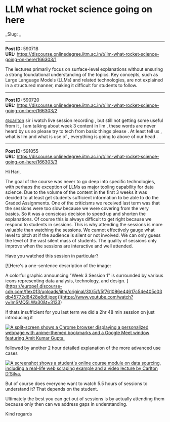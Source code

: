 # LLM what rocket science going on here
_Slug: _

---
**Post ID:** 590718  
**URL:** https://discourse.onlinedegree.iitm.ac.in/t/llm-what-rocket-science-going-on-here/166303/1  

The lectures primarily focus on surface-level explanations without ensuring a strong foundational understanding of the topics. Key concepts, such as Large Language Models (LLMs) and related technologies, are not explained in a structured manner, making it difficult for students to follow.

---
**Post ID:** 590720  
**URL:** https://discourse.onlinedegree.iitm.ac.in/t/llm-what-rocket-science-going-on-here/166303/2  

[@carlton](/u/carlton) sir i watch live session recording , but still not getting some useful from it , I am talking about week 3 content in llm , these words are never heard by us so please try to tech from basic things please . At least tell us , what is llm and what is use of , everything is going to above of our head .

---
**Post ID:** 591055  
**URL:** https://discourse.onlinedegree.iitm.ac.in/t/llm-what-rocket-science-going-on-here/166303/3  

Hi Hari,


The goal of the course was never to go deep into specific technologies, with perhaps the exception of LLMs as major tooling capability for data science. Due to the volume of the content in the first 3 weeks it was decided to at least get students sufficient information to be able to do the Graded Assignments. One of the criticisms we received last term was that the sessions were too slow because we were covering from the very basics. So it was a conscious decision to speed up and shorten the explanations. Of course this is always difficult to get right because we respond to students in sessions. This is why attending the sessions is more valuable than watching the sessions. We cannot effectively gauge what level to pitch at if the audience is silent or not involved. We can only guess the level of the vast silent mass of students. The quality of sessions only improve when the sessions are interactive and well attended.


Have you watched this session in particular?


[![Here's a one-sentence description of the image:

A colorful graphic announcing "Week 3 Session 1" is surrounded by various icons representing data analysis, technology, and design.
](https://europe1.discourse-cdn.com/flex013/uploads/iitm/original/3X/5/f/5f761086e44617c54e405c03db45772d8428e8df.jpeg)](https://www.youtube.com/watch?v=lmSMQ5LWa30&t=3133)

If thats insufficient for you last term we did a 2hr 48 min session on just introducing it


[![A split-screen shows a Chrome browser displaying a personalized webpage with anime-themed bookmarks and a Google Meet window featuring Amit Kumar Gupta.](https://europe1.discourse-cdn.com/flex013/uploads/iitm/original/3X/c/3/c37c79aa38f5d6c672b5a13b4f99a012a7e5da74.jpeg)](https://www.youtube.com/watch?v=3OdReZsvi2w)

followed by another 2 hour detailed explanation of the more advanced use cases


[![A screenshot shows a student's online course module on data sourcing, including a real-life web scraping example and a video lecture by Carlton D'Silva.](https://europe1.discourse-cdn.com/flex013/uploads/iitm/original/3X/6/f/6f939856a1a40a564cc355f6fd4a217178902967.jpeg)](https://www.youtube.com/watch?v=ELZf0n_0u9w)

But of course does everyone want to watch 5.5 hours of sessions to understand it? That depends on the student.


Ultimately the best you can get out of sessions is by actually attending them because only then can we address gaps in understanding.


Kind regards

